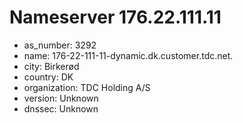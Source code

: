 # Nameserver 176.22.111.11

* as_number: 3292
* name: 176-22-111-11-dynamic.dk.customer.tdc.net.
* city: Birkerød
* country: DK
* organization: TDC Holding A/S
* version: Unknown
* dnssec: Unknown
